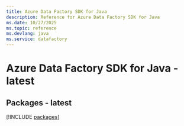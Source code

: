 ```yaml
---
title: Azure Data Factory SDK for Java
description: Reference for Azure Data Factory SDK for Java
ms.date: 10/27/2025
ms.topic: reference
ms.devlang: java
ms.service: datafactory
---
```

# Azure Data Factory SDK for Java - latest
## Packages - latest
[!INCLUDE [packages](data-factory-index.md)]
